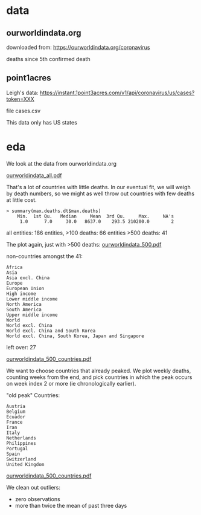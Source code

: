 # data

## ourworldindata.org

downloaded from:
https://ourworldindata.org/coronavirus

deaths since 5th confirmed death

## point1acres

Leigh's data:
https://instant.1point3acres.com/v1/api/coronavirus/us/cases?token=XXX

file cases.csv

This data only has US states

# eda

We look at the data from ourworldindata.org

[ourworldindata_all.pdf](ourworldindata_all.pdf)

That's a lot of countries with little deaths.
In our eventual fit, we will weigh by death numbers,
so we might as well throw out countries with few deaths at little cost.


```
> summary(max.deaths.dt$max.deaths)
    Min.  1st Qu.   Median     Mean  3rd Qu.     Max.     NA's
     1.0      7.0     30.0   8637.0    293.5 210200.0        2
```

all entities: 186
entities, >100 deaths: 66
entities >500 deaths: 41

The plot again, just with >500 deaths:
[ourworldindata_500.pdf](ourworldindata_500.pdf)

non-countries amongst the 41:

```
Africa
Asia
Asia excl. China
Europe
European Union
High income
Lower middle income
North America
South America
Upper middle income
World
World excl. China
World excl. China and South Korea
World excl. China, South Korea, Japan and Singapore
```

left over: 27

[ourworldindata_500_countries.pdf](ourworldindata_500_countries.pdf)

We want to choose countries that already peaked.
We plot weekly deaths, counting weeks from the end,
and pick countries in which the peak occurs on week index 2 or more (ie chronologically earlier).

"old peak" Countries:
```
Austria
Belgium
Ecuador
France
Iran
Italy
Netherlands
Philippines
Portugal
Spain
Switzerland
United Kingdom
```

[ourworldindata_500_countries.pdf](ourworldindata_500_countries_oldpeak.pdf)


We clean out outliers:

* zero observations
* more than twice the mean of past three days



